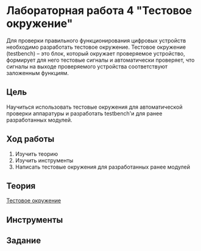 # Лабораторная работа 4 "Тестовое окружение"

Для проверки правильного функционирования цифровых устройств необходимо разработать тестовое окружение. Тестовое окружение (testbench) – это блок, который окружает проверяемое устройство, формирует для него тестовые сигналы и автоматически проверяет, что сигналы на выходе проверяемого устройства соответствуют заложенным функциям.

## Цель

Научиться использовать тестовые окружения для автоматической проверки аппаратуры и разработать testbench'и для ранее разработанных модулей.


## Ход работы

1. Изучить теорию
2. Изучить инструменты
3. Написать тестовые окружения для разработанных ранее модулей

## Теория

[Тестовое окружение](../../Other/Testbench.md)

## Инструменты


## Задание

